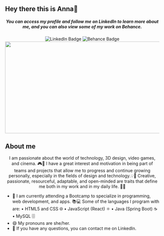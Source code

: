 ## Hey there this is Anna👋
<h5 align="center">You can access my profile and follow me on LinkedIn to learn more about me, and you can also view some of my work on Behance.</h3>
<div align="center" id="badges">
  <img src="https://img.shields.io/badge/LinkedIn-blue?style=for-the-badge&logo=linkedin&logoColor=white" alt="LinkedIn Badge"/>
   <img src="https://img.shields.io/badge/Behance-blue?style=for-the-badge&logo=behance&logoColor=black" alt="Behance Badge"/>
</div>
<div align="center">
  <img src="https://media.giphy.com/media/dWesBcTLavkZuG35MI/giphy.gif" width="600" height="300"/>
</div>

## About me 
<div align="center">
I am passionate about the world of technology, 3D design, video games, and cinema. 🎮🎥 I have a great interest and motivation in being part of teams and projects that allow me to progress and continue growing personally, especially in the fields of design and technology.💡🚀
Creative, passionate, resourceful, adaptable, and open-minded are traits that define me both in my work and in my daily life. 🎨✨
</div>
  
- 🌱 I am currently attending a Bootcamp to specialize in programming, web development, and apps. 📚💻 Some of the languages I program with are:
• HTML5 and CSS 🌐
• JavaScript (React) ⚛️
• Java (Spring Boot) ☕️
• MySQL 🗄️
- 😄 My pronouns are she/her.
- 💬 If you have any questions, you can contact me on LinkedIn.

<!--
**hausofanna/hausofanna** is a ✨ _special_ ✨ repository because its `README.md` (this file) appears on your GitHub profile.

Here are some ideas to get you started:
-->
